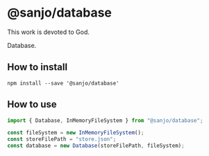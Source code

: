 # @sanjo/database

This work is devoted to God.

Database.

## How to install

```
npm install --save '@sanjo/database'
```

## How to use

```js
import { Database, InMemoryFileSystem } from "@sanjo/database";

const fileSystem = new InMemoryFileSystem();
const storeFilePath = "store.json";
const database = new Database(storeFilePath, fileSystem);
```
